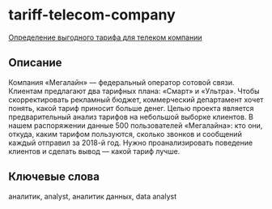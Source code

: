 # tariff-telecom-company
[Определение выгодного тарифа для телеком компании](https://nbviewer.org/gist/asenachin/ed3350b66e238354afd0ec92a215f9d0)
## Описание  
Компания «Мегалайн» — федеральный оператор сотовой связи. Клиентам предлагают два тарифных плана: «Смарт» и «Ультра». Чтобы скорректировать рекламный бюджет, коммерческий департамент хочет понять, какой тариф приносит больше денег. Целью проекта является предварительный анализ тарифов на небольшой выборке клиентов. В нашем распоряжении данные 500 пользователей «Мегалайна»: кто они, откуда, каким тарифом пользуются, сколько звонков и сообщений каждый отправил за 2018-й год. Нужно проанализировать поведение клиентов и сделать вывод — какой тариф лучше.  
## Ключевые слова  
аналитик, analyst, аналитик данных, data analyst
